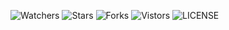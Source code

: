 ![Watchers](https://img.shields.io/github/watchersygyzy/ygyzy.github.io) ![Stars](https://img.shields.io/github/stars/ygyzy/ygyzy.github.io) ![Forks](https://img.shields.io/github/forks/ygyzy/ygyzy.github.io) ![Vistors](https://visitor-badge.laobi.icu/badge?page_id=ygyzy.ygyzy.github.io) ![LICENSE](https://img.shields.io/badge/license-CC%20BY--SA%204.0-green.svg)
